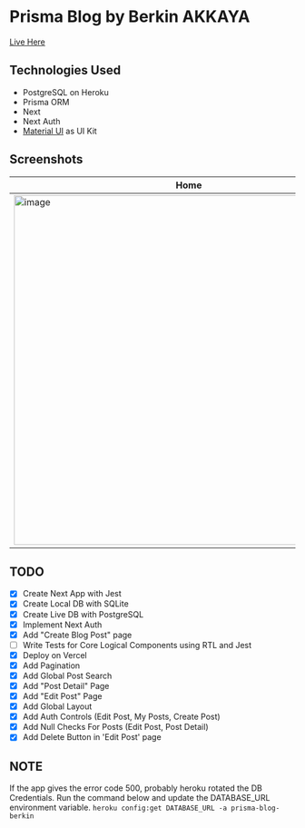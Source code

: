 # Prisma Blog by Berkin AKKAYA

[Live Here](https://prisma-blog-flame.vercel.app/)

## Technologies Used
* PostgreSQL on Heroku
* Prisma ORM
* Next
* Next Auth
* [Material UI](mui.com) as UI Kit

## Screenshots


|Home|Edit|Unauthorized|
|---|---|---|
|<img width="616" alt="image" src="https://user-images.githubusercontent.com/32297518/173802166-fa27372e-ff12-46a8-939d-52c2ca4556ad.png">|<img width="618" alt="image" src="https://user-images.githubusercontent.com/32297518/173801734-44ea1b04-39c1-41bd-91a7-ed4be5c7c3a9.png">|<img width="614" alt="image" src="https://user-images.githubusercontent.com/32297518/173801353-1c6b0d89-d029-4a74-9732-51be7d354eaa.png">|

## TODO

- [x] Create Next App with Jest
- [x] Create Local DB with SQLite
- [x] Create Live DB with PostgreSQL
- [x] Implement Next Auth
- [x] Add "Create Blog Post" page
- [ ] Write Tests for Core Logical Components using RTL and Jest
- [x] Deploy on Vercel
- [x] Add Pagination
- [x] Add Global Post Search
- [x] Add "Post Detail" Page
- [x] Add "Edit Post" Page
- [x] Add Global Layout
- [x] Add Auth Controls (Edit Post, My Posts, Create Post)
- [x] Add Null Checks For Posts (Edit Post, Post Detail)
- [x] Add Delete Button in 'Edit Post' page

## NOTE

If the app gives the error code 500, probably heroku rotated the DB Credentials. Run the command below and update the DATABASE_URL environment variable.
`heroku config:get DATABASE_URL -a prisma-blog-berkin`
